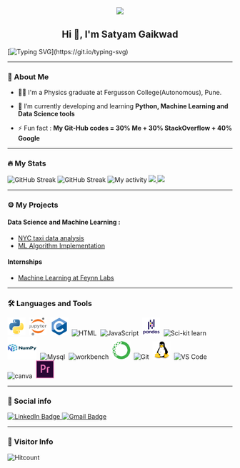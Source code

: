 <div id="header" align="center">
  <img src=https://media.giphy.com/media/du3J3cXyzhj75IOgvA/giphy.gif width="200"/>
</div>

<h2 align="center">Hi 👋, I'm Satyam Gaikwad</h2>

[![Typing SVG](https://readme-typing-svg.herokuapp.com?duration=10000&center=true&vCenter=true&width=800&height=30&lines=Hello+this+is+Satyam%2C+Welcome+to+my+Github+page.)](https://git.io/typing-svg)

---
### 👦 About Me
- 👨‍💻 I'm a Physics graduate at Fergusson College(Autonomous), Pune.

- 🌱 I’m currently developing and learning **Python, Machine Learning and Data Science tools**

- ⚡ Fun fact : **My Git-Hub codes = 30% Me + 30% StackOverflow + 40% Google**

--- 

### 🔥 My Stats 
![GitHub Streak](https://github-readme-stats.vercel.app/api?username=satyam-gaikwad&count_private=true&show_icons=true&theme=react)
![GitHub Streak](https://streak-stats.demolab.com/?user=satyam-gaikwad&theme=react)
![My activity](https://github-readme-activity-graph.cyclic.app/graph?username=satyam-gaikwad&theme=react-dark)
<a href="https://github.com/satyam-gaikwad/github-stats">
<img src="https://github.com/satyam-gaikwad/github-stats/blob/master/generated/overview.svg#gh-dark-mode-only" />
<img src="https://github.com/satyam-gaikwad/github-stats/blob/master/generated/languages.svg#gh-dark-mode-only" />
</a>
<!-- ![Top Langs](https://github-readme-stats.vercel.app/api/top-langs/?username=satyam-gaikwad&layout=compact&langs_count=10&theme=react) -->
<!-- ![Wakatime stats](https://github-readme-stats.vercel.app/api/wakatime?username=satyam-gaikwad&theme=react) -->

--- 


### ⚙️ My Projects 

#### Data Science and Machine Learning :

* [NYC taxi data analysis](https://github.com/satyam-gaikwad/wheres-my-taxi)
* [ML Algorithm Implementation](https://github.com/satyam-gaikwad/machine-learning)

#### Internships

* [Machine Learning at Feynn Labs](https://github.com/satyam-gaikwad/feynnlabs)

---

### :hammer_and_wrench: Languages and Tools 

<div>
  <img src="https://github.com/devicons/devicon/blob/v2.15.1/icons/python/python-original.svg" alt="Python" width="40" height="40"/>&nbsp;
  <img src="https://github.com/devicons/devicon/blob/v2.15.1/icons/jupyter/jupyter-original-wordmark.svg" alt="Jupyter" width="40" height="40"/>&nbsp;
  <img src="https://github.com/devicons/devicon/blob/v2.15.1/icons/c/c-original.svg" alt="C" width="40" height="40"/>&nbsp;
  <img src="https://cdn.jsdelivr.net/gh/devicons/devicon/icons/html5/html5-original.svg" alt="HTML" width="40" height="40"/>&nbsp;
  <img src="https://cdn.jsdelivr.net/gh/devicons/devicon/icons/javascript/javascript-original.svg" alt="JavaScript" width="40" height="40"/>&nbsp;
  <img src="https://github.com/devicons/devicon/blob/v2.15.1/icons/pandas/pandas-original-wordmark.svg" alt="Pandas" width="40" height="40"/>&nbsp;
  <img src="https://upload.wikimedia.org/wikipedia/commons/0/05/Scikit_learn_logo_small.svg" alt="Sci-kit learn" width="50" height="50"/>&nbsp;
  <img src="https://github.com/devicons/devicon/blob/v2.15.1/icons/numpy/numpy-original-wordmark.svg" alt="Numpy" width="65" height="50"/>&nbsp;
  <img src="https://cdn.jsdelivr.net/gh/devicons/devicon/icons/mysql/mysql-plain.svg" alt="Mysql" width="40" height="40"/>&nbsp;
  <img src="https://user-images.githubusercontent.com/79409258/226094099-12fc633e-af1f-474b-ae66-951b09881305.png" alt="workbench" width="40" height="40"/>&nbsp;      
  <img src="https://github.com/devicons/devicon/blob/v2.15.1/icons/anaconda/anaconda-original.svg" alt="Anaconda" width="40" height="40"/>&nbsp;
  <img src="https://cdn.jsdelivr.net/gh/devicons/devicon/icons/git/git-original.svg" alt="Git" width="40" height="40"/>&nbsp;
  <img src="https://github.com/devicons/devicon/blob/v2.15.1/icons/linux/linux-original.svg" alt="Linux" width="40" height="40"/>&nbsp;
  <img src="https://cdn.jsdelivr.net/gh/devicons/devicon/icons/vscode/vscode-original.svg" alt="VS Code" width="40" height="40"/>&nbsp;
  <img src="https://cdn.jsdelivr.net/gh/devicons/devicon/icons/canva/canva-original.svg" alt="canva" width="40" height="40"/>&nbsp;
  <img src="https://github.com/devicons/devicon/blob/v2.15.1/icons/premierepro/premierepro-original.svg" alt="Premier Pro" width="40" height="40"/>&nbsp;
</div>

---


### 🔗 Social info

<div id="badges">
    <a href="https://www.linkedin.com/in/satyam-gaikwad-479bab2/">
    <img src="https://img.shields.io/badge/LinkedIn-blue?style=for-the-badge&logo=linkedin&logoColor=white" alt="LinkedIn Badge"/>
    </a>
    <a href="https://mail.google.com/mail/u/0/?fs=1&tf=cm&to=satyamgaikwad92@gmail.com">
    <img src="https://img.shields.io/badge/Gmail-D14836?style=for-the-badge&logo=gmail&logoColor=white" alt="Gmail Badge"/>
    </a>
   
</div>

---

### 👀 Visitor Info

![Hitcount](https://komarev.com/ghpvc/?username=satyam-gaikwad&color=57bcd9)

